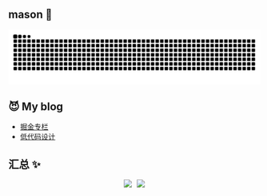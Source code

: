 

## mason 👋

<p align="center">
  <img src="https://raw.githubusercontent.com/dohooo/dohooo/output/github-contribution-grid-snake.svg" />  
</p>

## 😈 My blog

- [掘金专栏](https://juejin.cn/user/3245414055936653)
- [低代码设计](https://masonjs-cn.github.io/ms-doc/)

## 汇总 ✨
<p align="center">
<img   height="137px" style="padding-right: 10px;" src="https://github-readme-stats.vercel.app/api?username=masonjs-cn&hide_title=true&hide_border=true&show_icons=true&include_all_commits=true&line_height=21&bg_color=0,EC6C6C,FFD479,FFFC79,73FA79&theme=graywhite&locale=cn" /><img  height="137px" src="https://github-readme-stats.vercel.app/api/top-langs/?username=masonjs-cn&hide_title=true&hide_border=true&layout=compact&bg_color=0,73FA79,73FDFF,D783FF&theme=graywhite&locale=cn" />
</p>
